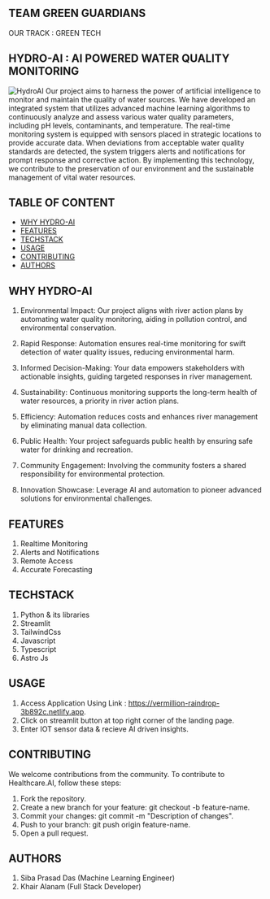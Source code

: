 ## TEAM GREEN GUARDIANS
OUR TRACK : GREEN TECH

## HYDRO-AI : AI POWERED WATER QUALITY MONITORING
![HydroAI](https://www.google.com/url?sa=i&url=https%3A%2F%2Fwww.airtel.in%2Fblog%2Fbusiness%2Fiot-based-smart-water-quality-monitoring-and-control-system%2F&psig=AOvVaw2PIhspslJepakhYNPZ-URq&ust=1699129915183000&source=images&cd=vfe&opi=89978449&ved=0CBIQjRxqFwoTCJD9oanWqIIDFQAAAAAdAAAAABAE) 
Our project aims to harness the power of artificial intelligence to monitor and maintain the quality of water sources. We have developed an integrated system that utilizes advanced machine learning algorithms to continuously analyze and assess various water quality parameters, including pH levels, contaminants, and temperature. The real-time monitoring system is equipped with sensors placed in strategic locations to provide accurate data. When deviations from acceptable water quality standards are detected, the system triggers alerts and notifications for prompt response and corrective action. By implementing this technology, we contribute to the preservation of our environment and the sustainable management of vital water resources.

## TABLE OF CONTENT
- [WHY HYDRO-AI](#why-hydro-ai)
- [FEATURES](#features)
- [TECHSTACK](#techstack)
- [USAGE](#usage)
- [CONTRIBUTING](#contributing)
- [AUTHORS](#authors)

## WHY HYDRO-AI
1. Environmental Impact: Our project aligns with river action plans by automating water quality monitoring, aiding in pollution control, and environmental conservation.

2. Rapid Response: Automation ensures real-time monitoring for swift detection of water quality issues, reducing environmental harm.

3. Informed Decision-Making: Your data empowers stakeholders with actionable insights, guiding targeted responses in river management.

4. Sustainability: Continuous monitoring supports the long-term health of water resources, a priority in river action plans.

5. Efficiency: Automation reduces costs and enhances river management by eliminating manual data collection.

6. Public Health: Your project safeguards public health by ensuring safe water for drinking and recreation.

7. Community Engagement: Involving the community fosters a shared responsibility for environmental protection.

8. Innovation Showcase: Leverage AI and automation to pioneer advanced solutions for environmental challenges.

## FEATURES
  1. Realtime Monitoring
  2. Alerts and Notifications
  3. Remote Access
  4. Accurate Forecasting

## TECHSTACK
  1. Python & its libraries
  2. Streamlit
  3. TailwindCss
  4. Javascript
  5. Typescript
  6. Astro Js

## USAGE
1. Access Application Using Link : https://vermillion-raindrop-3b892c.netlify.app.
2. Click on streamlit button at top right corner of the landing page.
3. Enter IOT sensor data & recieve AI driven insights.

## CONTRIBUTING
We welcome contributions from the community. To contribute to Healthcare.AI, follow these steps:

1. Fork the repository.
2. Create a new branch for your feature: git checkout -b feature-name.
3. Commit your changes: git commit -m "Description of changes".
4. Push to your branch: git push origin feature-name.
5. Open a pull request.

## AUTHORS
1. Siba Prasad Das (Machine Learning Engineer) 
2. Khair Alanam (Full Stack Developer)


